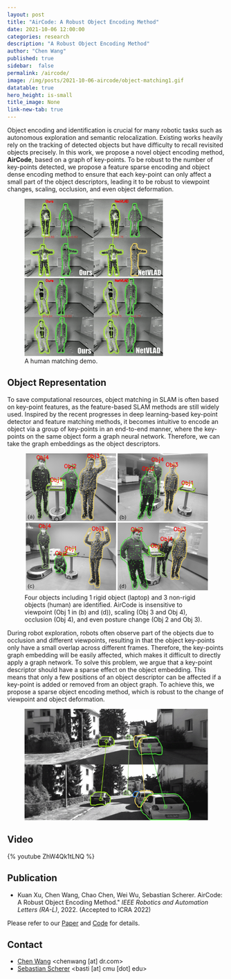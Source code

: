 ```yaml
---
layout: post
title: "AirCode: A Robust Object Encoding Method"
date: 2021-10-06 12:00:00
categories: research
description: "A Robust Object Encoding Method"
author: "Chen Wang"
published: true
sidebar:  false
permalink: /aircode/
image: /img/posts/2021-10-06-aircode/object-matching1.gif
datatable: true
hero_height: is-small
title_image: None
link-new-tab: true
---
```


Object encoding and identification is crucial for many robotic tasks such as autonomous exploration and semantic relocalization. Existing works heavily rely on the tracking of detected objects but have difficulty to recall revisited objects precisely. In this work, we propose a novel object encoding method, **AirCode**, based on a graph of key-points. To be robust to the number of key-points detected, we propose a feature sparse encoding and object dense encoding method to ensure that each key-point can only affect a small part of the object descriptors, leading it to be robust to viewpoint changes, scaling, occlusion, and even object deformation.

<figure>
    <img src="/img/posts/2021-10-06-aircode/object-matching1.gif" />
    <img src="/img/posts/2021-10-06-aircode/object-matching2.gif" />
    <figcaption>
        A human matching demo.
    </figcaption>
</figure>

## Object Representation

To save computational resources, object matching in SLAM is often based on key-point features, as the feature-based SLAM methods are still widely used. Inspired by the recent progresses in deep learning-based key-point detector and feature matching methods, it becomes intuitive to encode an object via a group of key-points in an end-to-end manner, where the key-points on the same object form a graph neural network. Therefore, we can take the graph embeddings as the object descriptors.

<figure>
    <img src="/img/posts/2021-10-06-aircode/demo.jpg" />
    <figcaption>
        Four objects including 1 rigid object (laptop) and 3 non-rigid objects (human) are identified. AirCode is insensitive to viewpoint (Obj 1 in (b) and (d)), scaling (Obj 3 and Obj 4), occlusion (Obj 4), and even posture change (Obj 2 and Obj 3).
    </figcaption>
</figure>

During robot exploration, robots often observe part of the objects due to occlusion and different viewpoints, resulting in that the object key-points only have a small overlap across different frames. Therefore, the key-points graph embedding will be easily affected, which makes it difficult to directly apply a graph network. To solve this problem, we argue that a key-point descriptor should have a sparse effect on the object embedding. This means that only a few positions of an object descriptor can be affected if a key-point is added or removed from an object graph. To achieve this, we propose a sparse object encoding method, which is robust to the change of viewpoint and object deformation.

<figure>
    <img src="/img/posts/2021-10-06-aircode/kitti-relocalization.gif" />
</figure>

## Video

{% youtube ZhW4Qk1tLNQ %}

## Publication

 - Kuan Xu, Chen Wang, Chao Chen, Wei Wu, Sebastian Scherer. AirCode: A Robust Object Encoding Method." *IEEE Robotics and Automation Letters (RA-L)*, 2022. (Accepted to ICRA 2022)

Please refer to our [Paper](https://arxiv.org/pdf/2105.00327) and [Code](https://github.com/wang-chen/AirCode) for details.


## Contact

 - [Chen Wang](https://chenwang.site) <chenwang [at] dr.com>
 - [Sebastian Scherer](http://theairlab.org/team/sebastian/) <basti [at] cmu [dot] edu>
